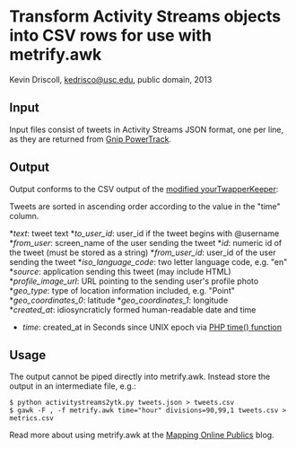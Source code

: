 # Transform Activity Streams objects into CSV rows for use with metrify.awk

Kevin Driscoll, kedrisco@usc.edu, public domain, 2013


## Input

Input files consist of tweets in Activity Streams JSON format, 
one per line, as they are returned from [Gnip PowerTrack](http://support.gnip.com/customer/portal/articles/477765-twitter-activity-streams-format).


## Output

Output conforms to the CSV output of the [modified yourTwapperKeeper](http://mappingonlinepublics.net/2011/06/21/switching-from-twapperkeeper-to-yourtwapperkeeper/):

Tweets are sorted in ascending order according to the value in the "time" column.

*_text_: tweet text 
*_to_user_id_: user_id if the tweet begins with @username
*_from_user_: screen_name of the user sending the tweet 
*_id_: numeric id of the tweet (must be stored as a string) 
*_from_user_id_: user_id of the user sending the tweet
*_iso_language_code_: two letter language code, e.g. "en"
*_source_: application sending this tweet (may include HTML)
*_profile_image_url_: URL pointing to the sending user's profile photo
*_geo_type_: type of location information included, e.g. "Point"
*_geo_coordinates_0_: latitude
*_geo_coordinates_1_: longitude   
*_created_at_: idiosyncraticly formed human-readable date and time 
* _time_: created_at in Seconds since UNIX epoch via [PHP time() function](http://php.net/manual/en/function.time.php) 

## Usage

The output cannot be piped directly into metrify.awk.
Instead store the output in an intermediate file, e.g.:

```shell
$ python activitystreams2ytk.py tweets.json > tweets.csv
$ gawk -F , -f metrify.awk time="hour" divisions=90,99,1 tweets.csv > metrics.csv
```

Read more about using metrify.awk at the [Mapping Online Publics](http://mappingonlinepublics.net/2012/01/31/more-twitter-metrics-metrify-revisited/) blog.


